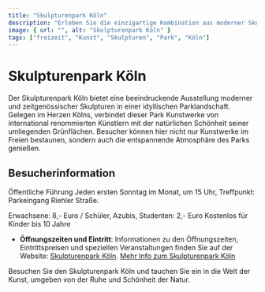 ```yaml
---
title: "Skulpturenpark Köln"
description: "Erleben Sie die einzigartige Kombination aus moderner Skulpturkunst und malerischer Natur im Skulpturenpark Köln"
image: { url: "", alt: "Skulpturenpark Köln" }
tags: ["freizeit", "Kunst", "Skulpturen", "Park", "Köln"]
---
```


# Skulpturenpark Köln

Der Skulpturenpark Köln bietet eine beeindruckende Ausstellung moderner und zeitgenössischer Skulpturen in einer idyllischen Parklandschaft. Gelegen im Herzen Kölns, verbindet dieser Park Kunstwerke von international renommierten Künstlern mit der natürlichen Schönheit seiner umliegenden Grünflächen. Besucher können hier nicht nur Kunstwerke im Freien bestaunen, sondern auch die entspannende Atmosphäre des Parks genießen.

## Besucherinformation

Öffentliche Führung
Jeden ersten Sonntag im Monat, um 15 Uhr, Treffpunkt: Parkeingang Riehler Straße.

Erwachsene: 8,- Euro / Schüler, Azubis, Studenten: 2,- Euro
Kostenlos für Kinder bis 10 Jahre

- **Öffnungszeiten und Eintritt**: Informationen zu den Öffnungszeiten, Eintrittspreisen und speziellen Veranstaltungen finden Sie auf der Website: [Skulpturenpark Köln](https://www.skulpturenparkkoeln.de).
  [Mehr Info zum Skulpturenpark Köln](https://www.stadt-koeln.de/artikel/08116/index.html)

Besuchen Sie den Skulpturenpark Köln und tauchen Sie ein in die Welt der Kunst, umgeben von der Ruhe und Schönheit der Natur.
